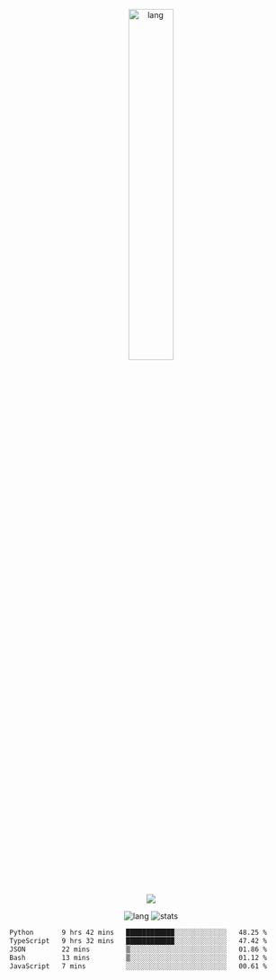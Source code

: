<p align="center">
 <a href="https://luminescent.dev">
  <img width="40%" alt="lang" src="https://github.com/bwmp/bwmp/blob/main/l_10.png?raw=true" />
 </a>
</p>

<p align="center">
  <a href="https://discord.com/users/798738506859282482"><img align="center" src="https://lanyard-profile-readme.vercel.app/api/798738506859282482?bg=23283d&borderRadius=8px"/></a>
</p>

<p align="center">
 <img alt="lang" src="https://github-readme-stats.vercel.app/api/top-langs/?username=bwmp&layout=compact&hide_border=true&langs_count=10&theme=transparent&custom_title=Languages" />
 <img alt="stats" src="https://github-readme-stats.vercel.app/api?username=bwmp&show_icons=true&hide_border=true&count_private=true&theme=transparent&custom_title=Statistics">
</p>
<p align="center">
 <!--START_SECTION:waka-->

```txt
Python       9 hrs 42 mins   ████████████░░░░░░░░░░░░░   48.25 %
TypeScript   9 hrs 32 mins   ████████████░░░░░░░░░░░░░   47.42 %
JSON         22 mins         ▒░░░░░░░░░░░░░░░░░░░░░░░░   01.86 %
Bash         13 mins         ▒░░░░░░░░░░░░░░░░░░░░░░░░   01.12 %
JavaScript   7 mins          ░░░░░░░░░░░░░░░░░░░░░░░░░   00.61 %
```

<!--END_SECTION:waka-->
</p>
